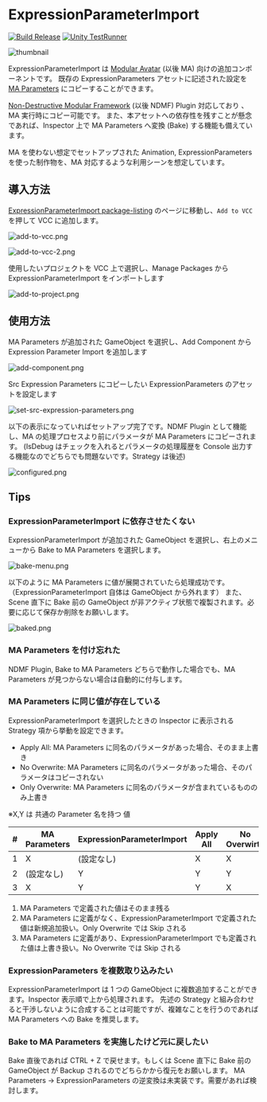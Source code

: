 # ExpressionParameterImport

[![Build Release](https://github.com/shino-hinaduki/ExpressionParameterImport/actions/workflows/release.yml/badge.svg?branch=main)](https://github.com/shino-hinaduki/ExpressionParameterImport/actions/workflows/release.yml)
[![Unity TestRunner](https://github.com/shino-hinaduki/ExpressionParameterImport/actions/workflows/unity-testrunner.yml/badge.svg?branch=main)](https://github.com/shino-hinaduki/ExpressionParameterImport/actions/workflows/unity-testrunner.yml)

![thumbnail](Docs~/Images/thumbnail_2-1.png)

ExpressionParameterImport は [Modular Avatar](https://github.com/bdunderscore/modular-avatar) (以後 MA) 向けの追加コンポーネントです。
既存の ExpressionParameters アセットに記述された設定を [MA Parameters](https://modular-avatar.nadena.dev/ja/docs/reference/parameters) にコピーすることができます。

[Non-Destructive Modular Framework](https://github.com/bdunderscore/ndmf) (以後 NDMF) Plugin 対応しており 、 MA 実行時にコピー可能です。
また、本アセットへの依存性を残すことが懸念であれば、Inspector 上で MA Parameters へ変換 (Bake) する機能も備えています。

MA を使わない想定でセットアップされた Animation, ExpressionParameters を使った制作物を、MA 対応するような利用シーンを想定しています。

## 導入方法

[ExpressionParameterImport package-listing](https://shino-hinaduki.github.io/ExpressionParameterImport/) のページに移動し、`Add to VCC` を押して VCC に追加します。

![add-to-vcc.png](Docs~/Images/add-to-vcc.png)

![add-to-vcc-2.png](Docs~/Images/add-to-vcc-2.png)

使用したいプロジェクトを VCC 上で選択し、Manage Packages から ExpressionParameterImport をインポートします

![add-to-project.png](Docs~/Images/add-to-project.png)

## 使用方法

MA Parameters が追加された GameObject を選択し、Add Component から Expression Parameter Import を追加します

![add-component.png](Docs~/Images/add-component.png)

Src Expression Parameters にコピーしたい ExpressionParameters のアセットを設定します

![set-src-expression-parameters.png](Docs~/Images/set-src-expression-parameters.png)

以下の表示になっていればセットアップ完了です。NDMF Plugin として機能し、MA の処理プロセスより前にパラメータが MA Parameters にコピーされます。
(IsDebug はチェックを入れるとパラメータの処理履歴を Console 出力する機能なのでどちらでも問題ないです。Strategy は後述)

![configured.png](Docs~/Images/configured.png)

## Tips

### ExpressionParameterImport に依存させたくない

ExpressionParameterImport が追加された GameObject を選択し、右上のメニューから Bake to MA Parameters を選択します。

![bake-menu.png](Docs~/Images/bake-menu.png)

以下のように MA Parameters に値が展開されていたら処理成功です。（ExpressionParameterImport 自体は GameObject から外れます）
また、Scene 直下に Bake 前の GameObject が非アクティブ状態で複製されます。必要に応じて保存か削除をお願いします。

![baked.png](Docs~/Images/baked.png)

### MA Parameters を付け忘れた

NDMF Plugin, Bake to MA Parameters どちらで動作した場合でも、MA Parameters が見つからない場合は自動的に付与します。

### MA Parameters に同じ値が存在している

ExpressionParameterImport を選択したときの Inspector に表示される Strategy 項から挙動を設定できます。

- Apply All: MA Parameters に同名のパラメータがあった場合、そのまま上書き
- No Overwrite: MA Parameters に同名のパラメータがあった場合、そのパラメータはコピーされない
- Only Overwrite: MA Parameters に同名のパラメータが含まれているもののみ上書き

※X,Y は 共通の Parameter 名を持つ 値

| #   | MA Parameters | ExpressionParameterImport | Apply All | No Overwirte | Only Overwrite |
| --- | ------------- | ------------------------- | --------- | ------------ | -------------- |
| 1   | X             | (設定なし)                | X         | X            | X              |
| 2   | (設定なし)    | Y                         | Y         | Y            | (値なし)       |
| 3   | X             | Y                         | Y         | X            | Y              |

1. MA Parameters で定義された値はそのまま残る
2. MA Parameters に定義がなく、ExpressionParameterImport で定義された値は新規追加扱い。Only Overwrite では Skip される
3. MA Parameters に定義があり、ExpressionParameterImport でも定義された値は上書き扱い。No Overwrite では Skip される

### ExpressionParameters を複数取り込みたい

ExpressionParameterImport は 1 つの GameObject に複数追加することができます。Inspector 表示順で上から処理されます。
先述の Strategy と組み合わせると干渉しないように合成することは可能ですが、複雑なことを行うのであれば MA Parameters への Bake を推奨します。

### Bake to MA Parameters を実施したけど元に戻したい

Bake 直後であれば CTRL + Z で戻せます。もしくは Scene 直下に Bake 前の GameObject が Backup されるのでどちらかから復元をお願いします。
MA Parameters -> ExpressionParameters の逆変換は未実装です。需要があれば検討します。
